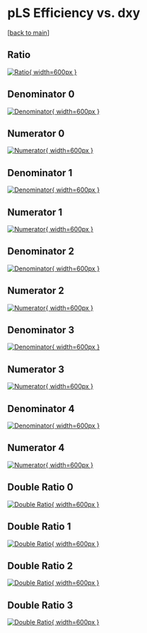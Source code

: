# pLS Efficiency vs. dxy

[[back to main](./)]



## Ratio

[![Ratio](../mtv/var/pLS_vtr_11_-1_eff_dxy.png){ width=600px }](../mtv/var/pLS_vtr_11_-1_eff_dxy.pdf)

## Denominator 0

[![Denominator](../mtv/den/pLS_vtr_11_-1_eff_dxy_den0.png){ width=600px }](../mtv/den/pLS_vtr_11_-1_eff_dxy_den0.pdf)

## Numerator 0

[![Numerator](../mtv/num/pLS_vtr_11_-1_eff_dxy_num0.png){ width=600px }](../mtv/num/pLS_vtr_11_-1_eff_dxy_num0.pdf)

## Denominator 1

[![Denominator](../mtv/den/pLS_vtr_11_-1_eff_dxy_den1.png){ width=600px }](../mtv/den/pLS_vtr_11_-1_eff_dxy_den1.pdf)

## Numerator 1

[![Numerator](../mtv/num/pLS_vtr_11_-1_eff_dxy_num1.png){ width=600px }](../mtv/num/pLS_vtr_11_-1_eff_dxy_num1.pdf)

## Denominator 2

[![Denominator](../mtv/den/pLS_vtr_11_-1_eff_dxy_den2.png){ width=600px }](../mtv/den/pLS_vtr_11_-1_eff_dxy_den2.pdf)

## Numerator 2

[![Numerator](../mtv/num/pLS_vtr_11_-1_eff_dxy_num2.png){ width=600px }](../mtv/num/pLS_vtr_11_-1_eff_dxy_num2.pdf)

## Denominator 3

[![Denominator](../mtv/den/pLS_vtr_11_-1_eff_dxy_den3.png){ width=600px }](../mtv/den/pLS_vtr_11_-1_eff_dxy_den3.pdf)

## Numerator 3

[![Numerator](../mtv/num/pLS_vtr_11_-1_eff_dxy_num3.png){ width=600px }](../mtv/num/pLS_vtr_11_-1_eff_dxy_num3.pdf)

## Denominator 4

[![Denominator](../mtv/den/pLS_vtr_11_-1_eff_dxy_den4.png){ width=600px }](../mtv/den/pLS_vtr_11_-1_eff_dxy_den4.pdf)

## Numerator 4

[![Numerator](../mtv/num/pLS_vtr_11_-1_eff_dxy_num4.png){ width=600px }](../mtv/num/pLS_vtr_11_-1_eff_dxy_num4.pdf)

## Double Ratio 0

[![Double Ratio](../mtv/ratio/pLS_vtr_11_-1_eff_dxy_ratio0.png){ width=600px }](../mtv/ratio/pLS_vtr_11_-1_eff_dxy_ratio0.pdf)

## Double Ratio 1

[![Double Ratio](../mtv/ratio/pLS_vtr_11_-1_eff_dxy_ratio1.png){ width=600px }](../mtv/ratio/pLS_vtr_11_-1_eff_dxy_ratio1.pdf)

## Double Ratio 2

[![Double Ratio](../mtv/ratio/pLS_vtr_11_-1_eff_dxy_ratio2.png){ width=600px }](../mtv/ratio/pLS_vtr_11_-1_eff_dxy_ratio2.pdf)

## Double Ratio 3

[![Double Ratio](../mtv/ratio/pLS_vtr_11_-1_eff_dxy_ratio3.png){ width=600px }](../mtv/ratio/pLS_vtr_11_-1_eff_dxy_ratio3.pdf)

